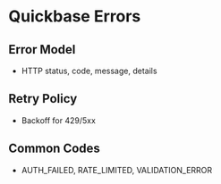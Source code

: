 # Quickbase Errors

## Error Model
- HTTP status, code, message, details

## Retry Policy
- Backoff for 429/5xx

## Common Codes
- AUTH_FAILED, RATE_LIMITED, VALIDATION_ERROR
